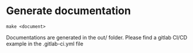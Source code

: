 # Generate documentation

```
make <document>
```

Documentations are generated in the out/ folder. Please find a gitlab CI/CD
example in the .gitlab-ci.yml file

